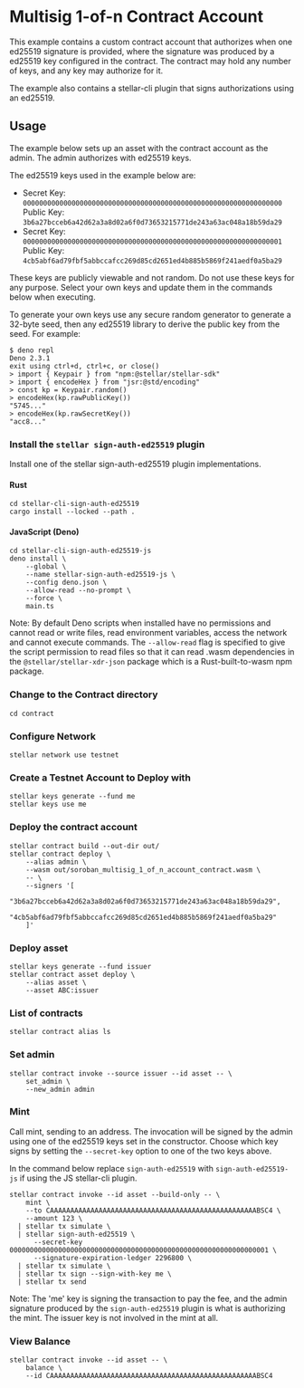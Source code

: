 # Multisig 1-of-n Contract Account

This example contains a custom contract account that authorizes when one ed25519
signature is provided, where the signature was produced by a ed25519 key
configured in the contract. The contract may hold any number of keys, and any
key may authorize for it.

The example also contains a stellar-cli plugin that signs authorizations using
an ed25519.

## Usage

The example below sets up an asset with the contract account as the admin. The
admin authorizes with ed25519 keys.

The ed25519 keys used in the example below are:

- Secret Key:
  `0000000000000000000000000000000000000000000000000000000000000000`\
  Public Key: `3b6a27bcceb6a42d62a3a8d02a6f0d73653215771de243a63ac048a18b59da29`
- Secret Key:
  `0000000000000000000000000000000000000000000000000000000000000001`\
  Public Key: `4cb5abf6ad79fbf5abbccafcc269d85cd2651ed4b885b5869f241aedf0a5ba29`

These keys are publicly viewable and not random. Do not use these keys for any
purpose. Select your own keys and update them in the commands below when
executing.

To generate your own keys use any secure random generator to generate a 32-byte
seed, then any ed25519 library to derive the public key from the seed. For
example:

```
$ deno repl
Deno 2.3.1
exit using ctrl+d, ctrl+c, or close()
> import { Keypair } from "npm:@stellar/stellar-sdk"
> import { encodeHex } from "jsr:@std/encoding"
> const kp = Keypair.random()
> encodeHex(kp.rawPublicKey())
"5745..."
> encodeHex(kp.rawSecretKey())
"acc8..."
```

### Install the `stellar sign-auth-ed25519` plugin

Install one of the stellar sign-auth-ed25519 plugin implementations.

#### Rust

```
cd stellar-cli-sign-auth-ed25519
cargo install --locked --path .
```

#### JavaScript (Deno)

```
cd stellar-cli-sign-auth-ed25519-js
deno install \
    --global \
    --name stellar-sign-auth-ed25519-js \
    --config deno.json \
    --allow-read --no-prompt \
    --force \
    main.ts
```

Note: By default Deno scripts when installed have no permissions and cannot read
or write files, read environment variables, access the network and cannot execute
commands. The `--allow-read` flag is specified to give the script permission to
read files so that it can read .wasm dependencies in the
`@stellar/stellar-xdr-json` package which is a Rust-built-to-wasm npm package.

### Change to the Contract directory

```
cd contract
```

### Configure Network

```
stellar network use testnet
```

### Create a Testnet Account to Deploy with

```
stellar keys generate --fund me
stellar keys use me
```

### Deploy the contract account

```
stellar contract build --out-dir out/
stellar contract deploy \
    --alias admin \
    --wasm out/soroban_multisig_1_of_n_account_contract.wasm \
    -- \
    --signers '[
      "3b6a27bcceb6a42d62a3a8d02a6f0d73653215771de243a63ac048a18b59da29",
      "4cb5abf6ad79fbf5abbccafcc269d85cd2651ed4b885b5869f241aedf0a5ba29"
    ]'
```

### Deploy asset

```
stellar keys generate --fund issuer
stellar contract asset deploy \
    --alias asset \
    --asset ABC:issuer
```

### List of contracts

```
stellar contract alias ls
```

### Set admin

```
stellar contract invoke --source issuer --id asset -- \
    set_admin \
    --new_admin admin
```

### Mint

Call mint, sending to an address. The invocation will be signed by the admin
using one of the ed25519 keys set in the constructor. Choose which key signs by
setting the `--secret-key` option to one of the two keys above.

In the command below replace `sign-auth-ed25519` with `sign-auth-ed25519-js` if
using the JS stellar-cli plugin.

```
stellar contract invoke --id asset --build-only -- \
    mint \
    --to CAAAAAAAAAAAAAAAAAAAAAAAAAAAAAAAAAAAAAAAAAAAAAAAAAAABSC4 \
    --amount 123 \
  | stellar tx simulate \
  | stellar sign-auth-ed25519 \
      --secret-key 0000000000000000000000000000000000000000000000000000000000000001 \
      --signature-expiration-ledger 2296800 \
  | stellar tx simulate \
  | stellar tx sign --sign-with-key me \
  | stellar tx send
```

Note: The 'me' key is signing the transaction to pay the fee, and the admin
signature produced by the `sign-auth-ed25519` plugin is what is authorizing the
mint. The issuer key is not involved in the mint at all.

### View Balance

```
stellar contract invoke --id asset -- \
    balance \
    --id CAAAAAAAAAAAAAAAAAAAAAAAAAAAAAAAAAAAAAAAAAAAAAAAAAAABSC4
```

